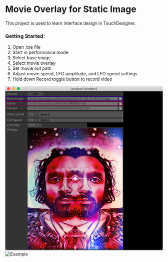 # Movie Overlay for Static Image
This project is used to learn interface design in TouchDesigner.

### Getting Started:
1. Open .toe file
2. Start in performance mode
3. Select base image
4. Select movie overlay
5. Set movie out path
6. Adjust movie speed, LFO amplitude, and LFO speed settings
7. Hold down Record toggle button to record video

![GUI](img/gui.png)
![Example](img/example.gif)